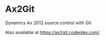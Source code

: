 Ax2Git
======

Dynamics Ax 2012 source control with Git

Also available at https://ax2git.codeplex.com/
